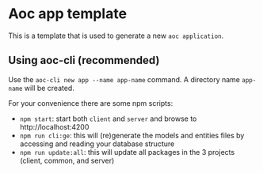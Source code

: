 # Aoc app template

This is a template that is used to generate a new `aoc application`.

## Using aoc-cli (recommended)

Use the `aoc-cli new app --name app-name` command. A directory name `app-name` will be created.

For your convenience there are some npm scripts:

* `npm start`: start both `client` and `server` and browse to http://localhost:4200
* `npm run cli:ge`: this will (re)generate the models and entities files by accessing and reading your database structure
* `npm run update:all`: this will update all packages in the 3 projects (client, common, and server)
